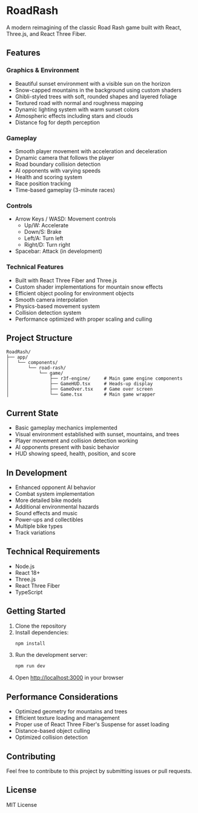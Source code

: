 # RoadRash

A modern reimagining of the classic Road Rash game built with React, Three.js, and React Three Fiber.

## Features

### Graphics & Environment

- Beautiful sunset environment with a visible sun on the horizon
- Snow-capped mountains in the background using custom shaders
- Ghibli-styled trees with soft, rounded shapes and layered foliage
- Textured road with normal and roughness mapping
- Dynamic lighting system with warm sunset colors
- Atmospheric effects including stars and clouds
- Distance fog for depth perception

### Gameplay

- Smooth player movement with acceleration and deceleration
- Dynamic camera that follows the player
- Road boundary collision detection
- AI opponents with varying speeds
- Health and scoring system
- Race position tracking
- Time-based gameplay (3-minute races)

### Controls

- Arrow Keys / WASD: Movement controls
  - Up/W: Accelerate
  - Down/S: Brake
  - Left/A: Turn left
  - Right/D: Turn right
- Spacebar: Attack (in development)

### Technical Features

- Built with React Three Fiber and Three.js
- Custom shader implementations for mountain snow effects
- Efficient object pooling for environment objects
- Smooth camera interpolation
- Physics-based movement system
- Collision detection system
- Performance optimized with proper scaling and culling

## Project Structure

```
RoadRash/
├── app/
│   └── components/
│       └── road-rash/
│           └── game/
│               ├── r3f-engine/     # Main game engine components
│               ├── GameHUD.tsx     # Heads-up display
│               ├── GameOver.tsx    # Game over screen
│               └── Game.tsx        # Main game wrapper
```

## Current State

- Basic gameplay mechanics implemented
- Visual environment established with sunset, mountains, and trees
- Player movement and collision detection working
- AI opponents present with basic behavior
- HUD showing speed, health, position, and score

## In Development

- Enhanced opponent AI behavior
- Combat system implementation
- More detailed bike models
- Additional environmental hazards
- Sound effects and music
- Power-ups and collectibles
- Multiple bike types
- Track variations

## Technical Requirements

- Node.js
- React 18+
- Three.js
- React Three Fiber
- TypeScript

## Getting Started

1. Clone the repository
2. Install dependencies:
   ```bash
   npm install
   ```
3. Run the development server:
   ```bash
   npm run dev
   ```
4. Open [http://localhost:3000](http://localhost:3000) in your browser

## Performance Considerations

- Optimized geometry for mountains and trees
- Efficient texture loading and management
- Proper use of React Three Fiber's Suspense for asset loading
- Distance-based object culling
- Optimized collision detection

## Contributing

Feel free to contribute to this project by submitting issues or pull requests.

## License

MIT License
